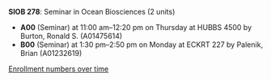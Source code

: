 **SIOB 278**: Seminar in Ocean Biosciences (2 units)

- **A00** (Seminar) at 11:00 am–12:20 pm on Thursday at HUBBS 4500 by Burton, Ronald S. (A01475614)
- **B00** (Seminar) at 1:30 pm–2:50 pm on Monday at ECKRT 227 by Palenik, Brian (A01232619)

[Enrollment numbers over time](./SIOB278.tsv)
